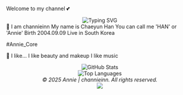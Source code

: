 Welcome to my channel 💕
<div align="center"> <img src="https://readme-typing-svg.demolab.com?font=Fira+Code&pause=1000&color=EC4899&width=435&lines=Hello!+I'm+Annie+%F0%9F%8C%B8;Welcome+to+my+GitHub!" alt="Typing SVG" /> </div>
🌸 I am channieinn
My name is Chaeyun Han
You can call me 'HAN' or 'Annie'
Birth 2004.09.09
Live in South Korea

#Annie_Core

💖 I like...
I like beauty and makeup
I like music

<div align="center"> <img src="https://github-readme-stats.vercel.app/api?username=YOUR_USERNAME&show_icons=true&theme=material-palenight&hide_border=true&bg_color=fdf2f8&title_color=ec4899&icon_color=f472b6&text_color=6b7280" alt="GitHub Stats" /> </div> <div align="center"> <img src="https://github-readme-stats.vercel.app/api/top-langs/?username=YOUR_USERNAME&layout=compact&theme=material-palenight&hide_border=true&bg_color=fdf2f8&title_color=ec4899&text_color=6b7280" alt="Top Languages" /> </div>
<div align="center"> <i>© 2025 Annie | channieinn. All rights reserved.</i> </div> <!-- 핑크 라인 장식 --> <div align="center"> <img src="https://capsule-render.vercel.app/api?type=waving&color=ec4899&height=100&section=footer" /> </div>
